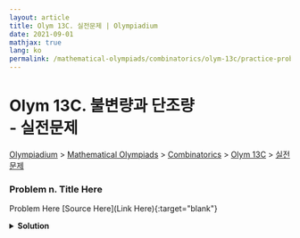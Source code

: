 ```yaml
---
layout: article
title: Olym 13C. 실전문제 | Olympiadium
date: 2021-09-01
mathjax: true
lang: ko
permalink: /mathematical-olympiads/combinatorics/olym-13c/practice-problems/
---
```

# Olym 13C. 불변량과 단조량 <br> <ssup> - 실전문제</ssup>

<a href="{{ site.homeurl }}">Olympiadium</a> > <a href="{{ site.homeurl }}mathematical-olympiads/">Mathematical Olympiads</a> > <a href="{{ site.homeurl }}mathematical-olympiads/combinatorics/">Combinatorics</a> > <a href="{{ site.homeurl }}mathematical-olympiads/combinatorics/olym-13c/">Olym 13C</a> > <a href="{{ site.homeurl }}mathematical-olympiads/combinatorics/olym-13c/practice-problems/">실전문제</a>

### Problem n. Title Here
<blueboard> Problem Here </blueboard>
[Source Here](Link Here){:target="blank"}
<pinkborder><details>
<summary><b>Solution</b></summary>
Solution Here. 
</details></pinkborder>
